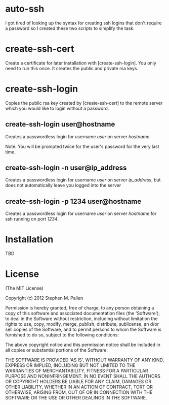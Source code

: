 
# auto-ssh

I got tired of looking up the syntax for creating ssh logins that don't
require a password so I created these two scripts to simplify the task.

# create-ssh-cert

Create a certificate for later installation with [create-ssh-login]. You
only need to run this once. It creates the public and private rsa keys.

# create-ssh-login

Copies the public rsa key created by [create-ssh-cert] to the remote
server which you would like to login without a password.

## create-ssh-login user@hostname

Creates a passwordless login for username *user* on server *hostname*.

Note: You will be prompted twice for the user's password for the very
last time.

## create-ssh-login -n user@ip_address

Creates a passwordless login for username *user* on server *ip_address*,
but does not automatically leave you logged into the server

## create-ssh-login -p 1234 user@hostname

Creates a passwordless login for username *user* on server *hostname*
for ssh running on port *1234*.

# Installation

TBD

# License

(The MIT License)

Copyright (c) 2012 Stephen M. Pallen 

Permission is hereby granted, free of charge, to any person obtaining
a copy of this software and associated documentation files (the
'Software'), to deal in the Software without restriction, including
without limitation the rights to use, copy, modify, merge, publish,
distribute, sublicense, an d/or sell copies of the Software, and to
permit persons to whom the Software is furnished to do so, subject to
the following conditions:

The above copyright notice and this permission notice shall be
included in all copies or substantial portions of the Software.

THE SOFTWARE IS PROVIDED 'AS IS', WITHOUT WARRANTY OF ANY KIND,
EXPRESS OR IMPLIED, INCLUDING BUT NOT LIMITED TO THE WARRANTIES OF
MERCHANTABILITY, FITNESS FOR A PARTICULAR PURPOSE AND NONINFRINGEMENT.
IN NO EVENT SHALL THE AUTHORS OR COPYRIGHT HOLDERS BE LIABLE FOR ANY
CLAIM, DAMAGES OR OTHER LIABILITY, WHETHER IN AN ACTION OF CONTRACT,
TORT OR OTHERWISE, ARISING FROM, OUT OF OR IN CONNECTION WITH THE
SOFTWARE OR THE USE OR OTHER DEALINGS IN THE SOFTWARE.
